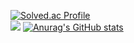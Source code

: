 [![Solved.ac Profile](http://mazassumnida.wtf/api/generate_badge?boj=kdk7854)](https://solved.ac/kdk7854)<br/>
<a href="https://github.com/kangdg94"><img src="https://hits.seeyoufarm.com/api/count/incr/badge.svg?url=https%3A%2F%2Fgithub.com%2Fseondal&count_bg=%23000000&title_bg=%23000000&icon=github.svg&icon_color=%23E7E7E7&title=GitHub&edge_flat=false)"/></a>
[![Anurag's GitHub stats](https://github-readme-stats.vercel.app/api?username=kangdg94)](https://github.com/kangdg94/github-readme-stats)
